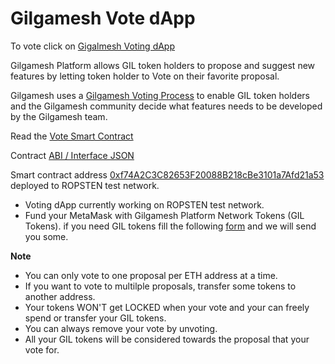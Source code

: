 # Gilgamesh Vote dApp

To vote click on [Gigalmesh Voting dApp](https://vote.gilgameshplatform.com)

Gilgamesh Platform allows GIL token holders to propose and suggest new features by letting token holder to Vote on their favorite proposal.

Gilgamesh uses a [Gilgamesh Voting Process](https://github.com/skiral/gilgamesh-proposals) to enable GIL token holders and the Gilgamesh community decide what features needs to be developed by the Gilgamesh team.

Read the [Vote Smart Contract](https://github.com/skiral/gilgamesh-vote-dapp/blob/master/contracts/GilgameshVotingAbi.json)

Contract [ABI / Interface JSON](https://github.com/skiral/gilgamesh-vote-dapp/blob/master/contracts/GilgameshVotingAbi.json)

Smart contract address [0xf74A2C3C82653F20088B218cBe3101a7Afd21a53](https://ropsten.etherscan.io/address/0xf74A2C3C82653F20088B218cBe3101a7Afd21a53) deployed to ROPSTEN test network.


* Voting dApp currently working on ROPSTEN test network.
* Fund your MetaMask with Gilgamesh Platform Network Tokens (GIL Tokens). if you need GIL tokens fill the following [form](https://goo.gl/A7GsQC) and we will send you some.

**Note**
* You can only vote to one proposal per ETH address at a time.
* If you want to vote to multilple proposals, transfer some tokens to another address.
* Your tokens WON'T get LOCKED when your vote and your can freely spend or transfer your GIL tokens.
* You can always remove your vote by unvoting.
* All your GIL tokens will be considered towards the proposal that your vote for.

